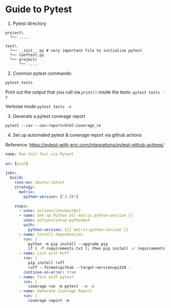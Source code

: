 # Guide to Pytest

1. Pytest directory

```
project\
  └── ....

test\
  └── __init__.py # very important file to initialize pytest
  └── conftest.py
  └── project/
      └── ....
```


2. Common pytest commands:

`pytest tests`

Print out the output that you call via `print()` inside the tests:
`pytest tests -s`

Verbose mode
`pytest tests -v`

3. Generate a pytest coverage report

`pytest --cov --cov-report=html:coverage_re`

4. Set up automated pytest & coverage report via github actions

Reference: https://pytest-with-eric.com/integrations/pytest-github-actions/

```yml
name: Run Unit Test via Pytest  
  
on: [push]  
  
jobs:  
  build:  
    runs-on: ubuntu-latest  
    strategy:  
      matrix:  
        python-version: ["3.10"]  
  
    steps:  
      - uses: actions/checkout@v3  
      - name: Set up Python ${{ matrix.python-version }}  
        uses: actions/setup-python@v4  
        with:  
          python-version: ${{ matrix.python-version }}  
      - name: Install dependencies  
        run: |  
          python -m pip install --upgrade pip  
          if [ -f requirements.txt ]; then pip install -r requirements.txt; fi  
      - name: Lint with Ruff  
        run: |  
          pip install ruff  
          ruff --format=github --target-version=py310 .  
        continue-on-error: true  
      - name: Test with pytest  
        run: |  
          coverage run -m pytest  -v -s  
      - name: Generate Coverage Report  
        run: |  
          coverage report -m
```